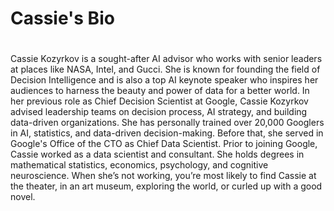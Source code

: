 # Cassie's Bio
#

Cassie Kozyrkov is a sought-after AI advisor who works with senior leaders at places like NASA, Intel, and Gucci. She is known for founding the field of Decision Intelligence and is also a top AI keynote speaker who inspires her audiences to harness the beauty and power of data for a better world. In her previous role as Chief Decision Scientist at Google, Cassie Kozyrkov advised leadership teams on decision process, AI strategy, and building data-driven organizations. She has personally trained over 20,000 Googlers in AI, statistics, and data-driven decision-making. Before that, she served in Google's Office of the CTO as Chief Data Scientist. Prior to joining Google, Cassie worked as a data scientist and consultant. She holds degrees in mathematical statistics, economics, psychology, and cognitive neuroscience. When she’s not working, you’re most likely to find Cassie at the theater, in an art museum, exploring the world, or curled up with a good novel.

